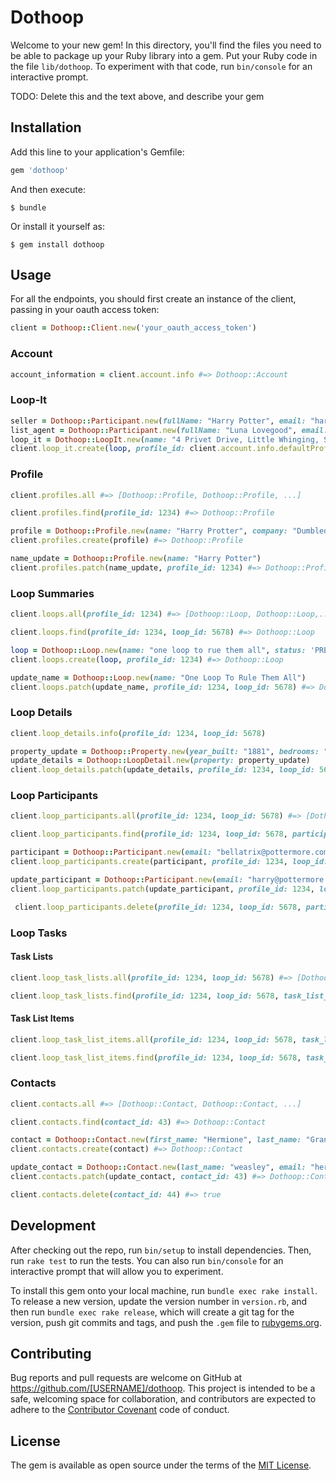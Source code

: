 # Dothoop

Welcome to your new gem! In this directory, you'll find the files you need to be able to package up your Ruby library into a gem. Put your Ruby code in the file `lib/dothoop`. To experiment with that code, run `bin/console` for an interactive prompt.

TODO: Delete this and the text above, and describe your gem

## Installation

Add this line to your application's Gemfile:

```ruby
gem 'dothoop'
```

And then execute:

    $ bundle

Or install it yourself as:

    $ gem install dothoop

## Usage

For all the endpoints, you should first create an instance of the client, passing in your oauth access token:

```ruby
client = Dothoop::Client.new('your_oauth_access_token')
```

### Account ###

```ruby
account_information = client.account.info #=> Dothoop::Account
```

### Loop-It ###

```ruby
seller = Dothoop::Participant.new(fullName: "Harry Potter", email: "harry@potermore.com", role: "SELLER")
list_agent = Dothoop::Participant.new(fullName: "Luna Lovegood", email: "luna@potermore.com", role: "LISTING_AGENT")
loop_it = Dothoop::LoopIt.new(name: "4 Privet Drive, Little Whinging, Surrey, England, Great Britain - Harry Potter", transactionType: "LISTING_FOR_SALE", status: "PRE_LISTING", participants: [seller, list_agent])
client.loop_it.create(loop, profile_id: client.account.info.defaultProfileId) # => Dothoop::LoopIt
```

### Profile ###
```ruby
client.profiles.all #=> [Dothoop::Profile, Dothoop::Profile, ...]

client.profiles.find(profile_id: 1234) #=> Dothoop::Profile

profile = Dothoop::Profile.new(name: "Harry Protter", company: "Dumbledore's Army", phone: "1234567890", fax: "2345678901", address: "4 Privet Drive", city: "Little Whinging", state: "NY", zipcode: "10005")
client.profiles.create(profile) #=> Dothoop::Profile

name_update = Dothoop::Profile.new(name: "Harry Potter")
client.profiles.patch(name_update, profile_id: 1234) #=> Dothoop::Profile
```

### Loop Summaries ###
```ruby
client.loops.all(profile_id: 1234) #=> [Dothoop::Loop, Dothoop::Loop,...]

client.loops.find(profile_id: 1234, loop_id: 5678) #=> Dothoop::Loop

loop = Dothoop::Loop.new(name: "one loop to rue them all", status: 'PRE_LISTING', transactionType: 'LISTING_FOR_SALE')
client.loops.create(loop, profile_id: 1234) #=> Dothoop::Loop

update_name = Dothoop::Loop.new(name: "One Loop To Rule Them All")
client.loops.patch(update_name, profile_id: 1234, loop_id: 5678) #=> Dothoop::Loop
```

### Loop Details ###
```ruby
client.loop_details.info(profile_id: 1234, loop_id: 5678)

property_update = Dothoop::Property.new(year_built: "1881", bedrooms: "5", square_footage: "choranaptyxic", school_district: "Hogwarts", type: "Magical", bathtrooms: "5", lot_size: "7")
update_details = Dothoop::LoopDetail.new(property: property_update)
client.loop_details.patch(update_details, profile_id: 1234, loop_id: 5678)
```

### Loop Participants ###
```ruby
client.loop_participants.all(profile_id: 1234, loop_id: 5678) #=> [Dothoop::Participant, Dothoop::Participant, ...]

client.loop_participants.find(profile_id: 1234, loop_id: 5678, participant_id: 91011) #=> Dothoop::Participant

participant = Dothoop::Participant.new(email: "bellatrix@pottermore.com", name: "Bellatrix LeStrange", role: "LANDLORD")
client.loop_participants.create(participant, profile_id: 1234, loop_id: 5678) #=> Dothoop::Participant

update_participant = Dothoop::Participant.new(email: "harry@pottermore.com")
client.loop_participants.patch(update_participant, profile_id: 1234, loop_id: 5678, participant_id: 91011) #=> Dothoop::Participant

 client.loop_participants.delete(profile_id: 1234, loop_id: 5678, participant_id: 91011) #=> true
```

### Loop Tasks ###

#### Task Lists ####

```ruby
client.loop_task_lists.all(profile_id: 1234, loop_id: 5678) #=> [Dothoop::TaskList, Dothoop::TaskList, ...]

client.loop_task_lists.find(profile_id: 1234, loop_id: 5678, task_list_id: 12321) #=> Dothoop::TaskList
```

#### Task List Items ####
```ruby
client.loop_task_list_items.all(profile_id: 1234, loop_id: 5678, task_list_id: 12321) #=> [Dothoop::LoopTaskListItem, Dothoop::LoopTaskListItem, ...]

client.loop_task_list_items.find(profile_id: 1234, loop_id: 5678, task_list_id: 12321, task_list_item_id: 18181) #=> Dothoop::LoopTaskListItem
```

### Contacts ###
```ruby
client.contacts.all #=> [Dothoop::Contact, Dothoop::Contact, ...]

client.contacts.find(contact_id: 43) #=> Dothoop::Contact

contact = Dothoop::Contact.new(first_name: "Hermione", last_name: "Granger", email: "hermione@hogwarts.com", home: "1234567890")
client.contacts.create(contact) #=> Dothoop::Contact

update_contact = Dothoop::Contact.new(last_name: "weasley", email: "hermione@pottermore.com")
client.contacts.patch(update_contact, contact_id: 43) #=> Dothoop::Contact

client.contacts.delete(contact_id: 44) #=> true
```
## Development

After checking out the repo, run `bin/setup` to install dependencies. Then, run `rake test` to run the tests. You can also run `bin/console` for an interactive prompt that will allow you to experiment.

To install this gem onto your local machine, run `bundle exec rake install`. To release a new version, update the version number in `version.rb`, and then run `bundle exec rake release`, which will create a git tag for the version, push git commits and tags, and push the `.gem` file to [rubygems.org](https://rubygems.org).

## Contributing

Bug reports and pull requests are welcome on GitHub at https://github.com/[USERNAME]/dothoop. This project is intended to be a safe, welcoming space for collaboration, and contributors are expected to adhere to the [Contributor Covenant](http://contributor-covenant.org) code of conduct.


## License

The gem is available as open source under the terms of the [MIT License](http://opensource.org/licenses/MIT).
